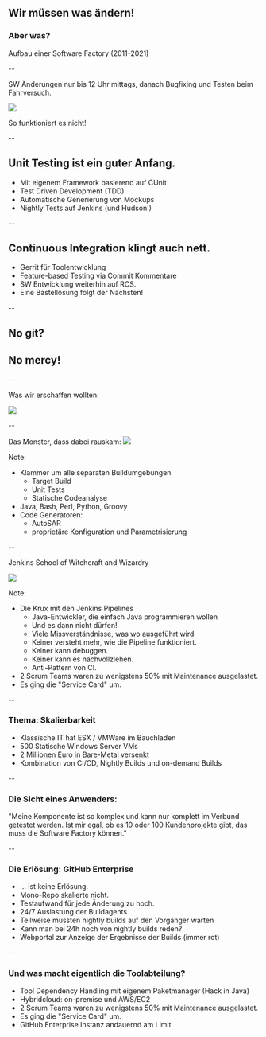 ## Wir müssen was ändern!

### Aber was?

Aufbau einer Software Factory (2011-2021)  <!-- .element: class="fragment" -->

--

SW Änderungen nur bis 12 Uhr mittags, danach Bugfixing und Testen beim Fahrversuch.

![](images/sad-developer.png) <!-- .element width="40%" -->

So funktioniert es nicht!

--

## Unit Testing ist ein guter Anfang.

- Mit eigenem Framework basierend auf CUnit <!-- .element: class="fragment" -->
- Test Driven Development (TDD) <!-- .element: class="fragment" -->
- Automatische Generierung von Mockups <!-- .element: class="fragment" -->
- Nightly Tests auf Jenkins (und Hudson!) <!-- .element: class="fragment" -->

--

## Continuous Integration klingt auch nett.

- Gerrit für Toolentwicklung <!-- .element: class="fragment" -->
- Feature-based Testing via Commit Kommentare <!-- .element: class="fragment" -->
- SW Entwicklung weiterhin auf RCS. <!-- .element: class="fragment" -->
- Eine Bastellösung folgt der Nächsten! <!-- .element: class="fragment" -->

--

## No git? <!-- .element: class="r-fit-text" -->

## No mercy! <!-- .element: class="r-fit-text fragment" style="color:red" -->

--

Was wir erschaffen wollten:

![](../images/sw_factory.jpg) <!-- .element height="60%" width="60%" -->

--

Das Monster, dass dabei rauskam:
![](images/jenkinstein.jpg) <!-- .element height="50%" width="50%" -->

Note:
- Klammer um alle separaten Buildumgebungen
  - Target Build
  - Unit Tests
  - Statische Codeanalyse
- Java, Bash, Perl, Python, Groovy
- Code Generatoren:
  - AutoSAR
  - proprietäre Konfiguration und Parametrisierung

--

Jenkins School of Witchcraft and Wizardry

![](images/jenkins-magic.png) <!-- .element height="60%" width="60%" -->

Note:

- Die Krux mit den Jenkins Pipelines
  - Java-Entwickler, die einfach Java programmieren wollen
  - Und es dann nicht dürfen!
  - Viele Missverständnisse, was wo ausgeführt wird
  - Keiner versteht mehr, wie die Pipeline funktioniert.
  - Keiner kann debuggen.
  - Keiner kann es nachvollziehen.
  - Anti-Pattern von CI.
- 2 Scrum Teams waren zu wenigstens 50% mit Maintenance ausgelastet.
- Es ging die "Service Card" um.

--

<!-- .slide: data-visibility="hidden" -->

### Thema: Skalierbarkeit

- Klassische IT hat ESX / VMWare im Bauchladen <!-- .element: class="fragment" -->
- 500 Statische Windows Server VMs <!-- .element: class="fragment" -->
- 2 Millionen Euro in Bare-Metal versenkt <!-- .element: class="fragment" -->
- Kombination von CI/CD, Nightly Builds und on-demand Builds <!-- .element: class="fragment" -->

--

<!-- .slide: data-visibility="hidden" -->

### Die Sicht eines Anwenders:

"Meine Komponente ist so komplex und kann nur komplett im Verbund getestet werden. Ist mir egal, ob es 10 oder 100 Kundenprojekte gibt, das muss die Software Factory können."

--

<!-- .slide: data-visibility="hidden" -->

### Die Erlösung: GitHub Enterprise

- ... ist keine Erlösung. <!-- .element: class="fragment" -->
- Mono-Repo skalierte nicht. <!-- .element: class="fragment" -->
- Testaufwand für jede Änderung zu hoch. <!-- .element: class="fragment" -->
- 24/7 Auslastung der Buildagents <!-- .element: class="fragment" -->
- Teilweise mussten nightly builds auf den Vorgänger warten <!-- .element: class="fragment" -->
- Kann man bei 24h noch von nightly builds reden? <!-- .element: class="fragment" -->
- Webportal zur Anzeige der Ergebnisse der Builds (immer rot) <!-- .element: class="fragment" -->

--

<!-- .slide: data-visibility="hidden" -->

### Und was macht eigentlich die Toolabteilung?

- Tool Dependency Handling mit eigenem Paketmanager (Hack in Java) <!-- .element: class="fragment" -->
- Hybridcloud: on-premise und AWS/EC2 <!-- .element: class="fragment" -->
- 2 Scrum Teams waren zu wenigstens 50% mit Maintenance ausgelastet. <!-- .element: class="fragment" -->
- Es ging die "Service Card" um. <!-- .element: class="fragment" -->
- GitHub Enterprise Instanz andauernd am Limit. <!-- .element: class="fragment" -->
